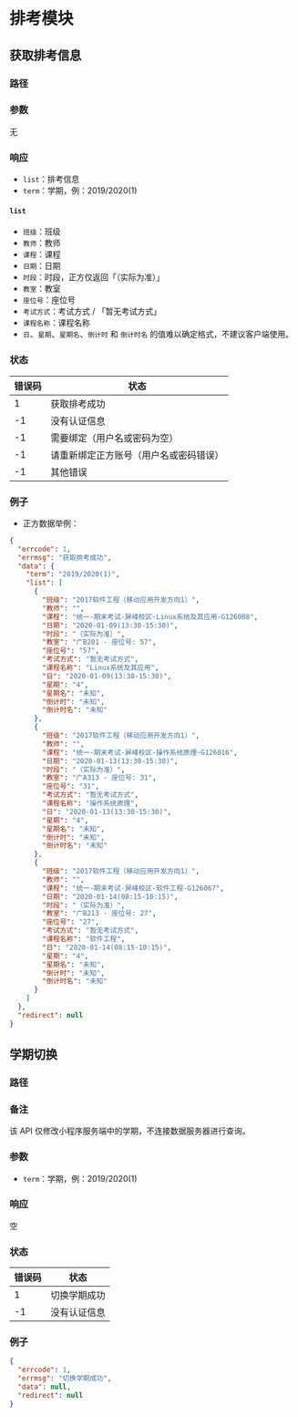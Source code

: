 # 排考模块

## 获取排考信息

### 路径

<Route method="GET" :auth="true" path="/api/ycjw/exam" />

### 参数

无

### 响应

- `list`：排考信息
- `term`：学期，例：2019/2020(1)

#### `list`

- `班级`：班级
- `教师`：教师
- `课程`：课程
- `日期`：日期
- `时段`：时段，正方仅返回「（实际为准）」
- `教室`：教室
- `座位号`：座位号
- `考试方式`：考试方式 / 「暂无考试方式」
- `课程名称`：课程名称
- `日`、`星期`、`星期名`、`倒计时` 和 `倒计时名` 的值难以确定格式，不建议客户端使用。

### 状态

| 错误码 | 状态                                   |
| ------ | -------------------------------------- |
| 1      | 获取排考成功                           |
| -1     | 没有认证信息                           |
| -1     | 需要绑定（用户名或密码为空）           |
| -1     | 请重新绑定正方账号（用户名或密码错误） |
| -1     | 其他错误                               |

### 例子

- 正方数据举例：

```json
{
  "errcode": 1,
  "errmsg": "获取排考成功",
  "data": {
    "term": "2019/2020(1)",
    "list": [
      {
        "班级": "2017软件工程（移动应用开发方向1）",
        "教师": "",
        "课程": "统一-期末考试-屏峰校区-Linux系统及其应用-G126008",
        "日期": "2020-01-09(13:30-15:30)",
        "时段": "（实际为准）",
        "教室": "广B201 - 座位号: 57",
        "座位号": "57",
        "考试方式": "暂无考试方式",
        "课程名称": "Linux系统及其应用",
        "日": "2020-01-09(13:30-15:30)",
        "星期": "4",
        "星期名": "未知",
        "倒计时": "未知",
        "倒计时名": "未知"
      },
      {
        "班级": "2017软件工程（移动应用开发方向1）",
        "教师": "",
        "课程": "统一-期末考试-屏峰校区-操作系统原理-G126016",
        "日期": "2020-01-13(13:30-15:30)",
        "时段": "（实际为准）",
        "教室": "广A313 - 座位号: 31",
        "座位号": "31",
        "考试方式": "暂无考试方式",
        "课程名称": "操作系统原理",
        "日": "2020-01-13(13:30-15:30)",
        "星期": "4",
        "星期名": "未知",
        "倒计时": "未知",
        "倒计时名": "未知"
      },
      {
        "班级": "2017软件工程（移动应用开发方向1）",
        "教师": "",
        "课程": "统一-期末考试-屏峰校区-软件工程-G126067",
        "日期": "2020-01-14(08:15-10:15)",
        "时段": "（实际为准）",
        "教室": "广B213 - 座位号: 27",
        "座位号": "27",
        "考试方式": "暂无考试方式",
        "课程名称": "软件工程",
        "日": "2020-01-14(08:15-10:15)",
        "星期": "4",
        "星期名": "未知",
        "倒计时": "未知",
        "倒计时名": "未知"
      }
    ]
  },
  "redirect": null
}
```


## 学期切换

### 路径

<Route method="PUT" :auth="true" path="/api/Ycjw/exam" />

### 备注

该 API 仅修改小程序服务端中的学期，不连接数据服务器进行查询。

### 参数

- `term`：学期，例：2019/2020(1)

### 响应

空

### 状态

| 错误码 | 状态         |
| ------ | ------------ |
| 1      | 切换学期成功 |
| -1     | 没有认证信息 |

### 例子

```json
{
  "errcode": 1,
  "errmsg": "切换学期成功",
  "data": null,
  "redirect": null
}
```
